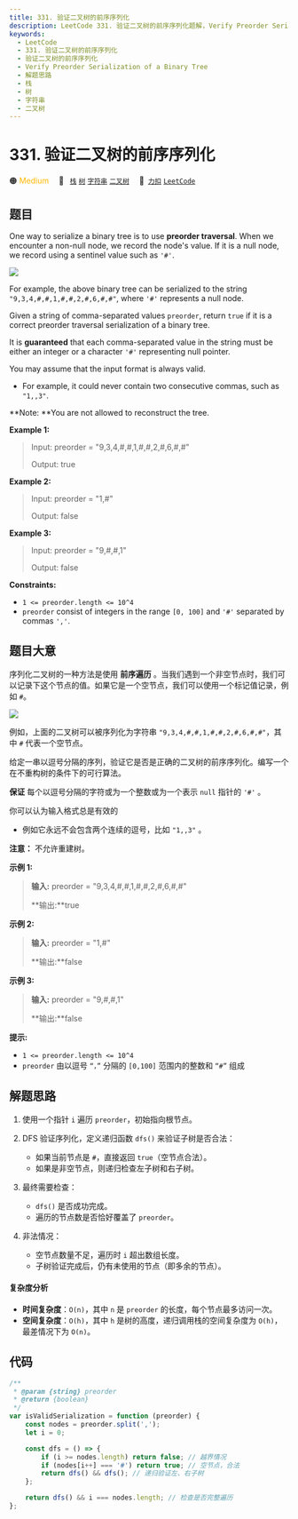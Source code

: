 ```yaml
---
title: 331. 验证二叉树的前序序列化
description: LeetCode 331. 验证二叉树的前序序列化题解，Verify Preorder Serialization of a Binary Tree，包含解题思路、复杂度分析以及完整的 JavaScript 代码实现。
keywords:
  - LeetCode
  - 331. 验证二叉树的前序序列化
  - 验证二叉树的前序序列化
  - Verify Preorder Serialization of a Binary Tree
  - 解题思路
  - 栈
  - 树
  - 字符串
  - 二叉树
---
```


# 331. 验证二叉树的前序序列化

🟠 <font color=#ffb800>Medium</font>&emsp; 🔖&ensp; [`栈`](/tag/stack.md) [`树`](/tag/tree.md) [`字符串`](/tag/string.md) [`二叉树`](/tag/binary-tree.md)&emsp; 🔗&ensp;[`力扣`](https://leetcode.cn/problems/verify-preorder-serialization-of-a-binary-tree) [`LeetCode`](https://leetcode.com/problems/verify-preorder-serialization-of-a-binary-tree)

## 题目

One way to serialize a binary tree is to use **preorder traversal**. When we
encounter a non-null node, we record the node's value. If it is a null node,
we record using a sentinel value such as `'#'`.

![](https://assets.leetcode.com/uploads/2021/03/12/pre-tree.jpg)

For example, the above binary tree can be serialized to the string
`"9,3,4,#,#,1,#,#,2,#,6,#,#"`, where `'#'` represents a null node.

Given a string of comma-separated values `preorder`, return `true` if it is a
correct preorder traversal serialization of a binary tree.

It is **guaranteed** that each comma-separated value in the string must be
either an integer or a character `'#'` representing null pointer.

You may assume that the input format is always valid.

- For example, it could never contain two consecutive commas, such as `"1,,3"`.

**Note: **You are not allowed to reconstruct the tree.

**Example 1:**

> Input: preorder = "9,3,4,#,#,1,#,#,2,#,6,#,#"
>
> Output: true

**Example 2:**

> Input: preorder = "1,#"
>
> Output: false

**Example 3:**

> Input: preorder = "9,#,#,1"
>
> Output: false

**Constraints:**

- `1 <= preorder.length <= 10^4`
- `preorder` consist of integers in the range `[0, 100]` and `'#'` separated by commas `','`.

## 题目大意

序列化二叉树的一种方法是使用 **前序遍历** 。当我们遇到一个非空节点时，我们可以记录下这个节点的值。如果它是一个空节点，我们可以使用一个标记值记录，例如
`#`。

![](https://assets.leetcode.com/uploads/2021/03/12/pre-tree.jpg)

例如，上面的二叉树可以被序列化为字符串 `"9,3,4,#,#,1,#,#,2,#,6,#,#"`，其中 `#` 代表一个空节点。

给定一串以逗号分隔的序列，验证它是否是正确的二叉树的前序序列化。编写一个在不重构树的条件下的可行算法。

**保证** 每个以逗号分隔的字符或为一个整数或为一个表示 `null` 指针的 `'#'` 。

你可以认为输入格式总是有效的

- 例如它永远不会包含两个连续的逗号，比如 `"1,,3"` 。

**注意：** 不允许重建树。

**示例 1:**

> **输入:** preorder = "9,3,4,#,#,1,#,#,2,#,6,#,#"
>
> **输出:**true

**示例 2:**

> **输入:** preorder = "1,#"
>
> **输出:**false

**示例 3:**

> **输入:** preorder = "9,#,#,1"
>
> **输出:**false

**提示:**

- `1 <= preorder.length <= 10^4`
- `preorder` 由以逗号 `“，”` 分隔的 `[0,100]` 范围内的整数和 `“#”` 组成

## 解题思路

1. 使用一个指针 `i` 遍历 `preorder`，初始指向根节点。
2. DFS 验证序列化，定义递归函数 `dfs()` 来验证子树是否合法：

   - 如果当前节点是 `#`，直接返回 `true`（空节点合法）。
   - 如果是非空节点，则递归检查左子树和右子树。

3. 最终需要检查：

   - `dfs()` 是否成功完成。
   - 遍历的节点数是否恰好覆盖了 `preorder`。

4. 非法情况：

   - 空节点数量不足，遍历时 `i` 超出数组长度。
   - 子树验证完成后，仍有未使用的节点（即多余的节点）。

#### 复杂度分析

- **时间复杂度**：`O(n)`，其中 `n` 是 `preorder` 的长度，每个节点最多访问一次。
- **空间复杂度**：`O(h)`，其中 `h` 是树的高度，递归调用栈的空间复杂度为 `O(h)`，最差情况下为 `O(n)`。

## 代码

```javascript
/**
 * @param {string} preorder
 * @return {boolean}
 */
var isValidSerialization = function (preorder) {
	const nodes = preorder.split(',');
	let i = 0;

	const dfs = () => {
		if (i >= nodes.length) return false; // 越界情况
		if (nodes[i++] === '#') return true; // 空节点，合法
		return dfs() && dfs(); // 递归验证左、右子树
	};

	return dfs() && i === nodes.length; // 检查是否完整遍历
};
```
